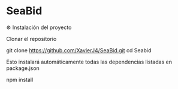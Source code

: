 # SeaBid

⚙️ Instalación del proyecto

Clonar el repositorio

git clone https://github.com/XavierJ4/SeaBid.git
cd Seabid


Esto instalará automáticamente todas las dependencias listadas en package.json

npm install


